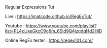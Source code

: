 Regular Expressions Tut

Live : https://imatcode.github.io/RegExTut/

Youtube : https://www.youtube.com/playlist?list=PL4cUxeGkcC9g6m_6Sld9Q4jzqdqHd2HiD

Online RegEx tester : https://regex101.com/
